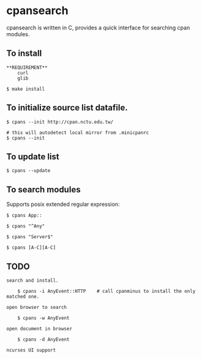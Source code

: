 
cpansearch
==========

cpansearch is written in C, provides a quick interface for searching cpan
modules.

## To install

    **REQUIREMENT**
        curl
        glib

    $ make install

## To initialize source list datafile.

    $ cpans --init http://cpan.nctu.edu.tw/

    # this will autodetect local mirror from .minicpanrc
    $ cpans --init

## To update list

    $ cpans --update

## To search modules

Supports posix extended regular expression:

    $ cpans App::

    $ cpans "^Any"

    $ cpans "Server$"

    $ cpans [A-C][A-C]


## TODO

    search and install.

        $ cpans -i AnyEvent::HTTP    # call cpanminus to install the only matched one.

    open browser to search

        $ cpans -w AnyEvent

    open document in browser

        $ cpans -d AnyEvent

    ncurses UI support

